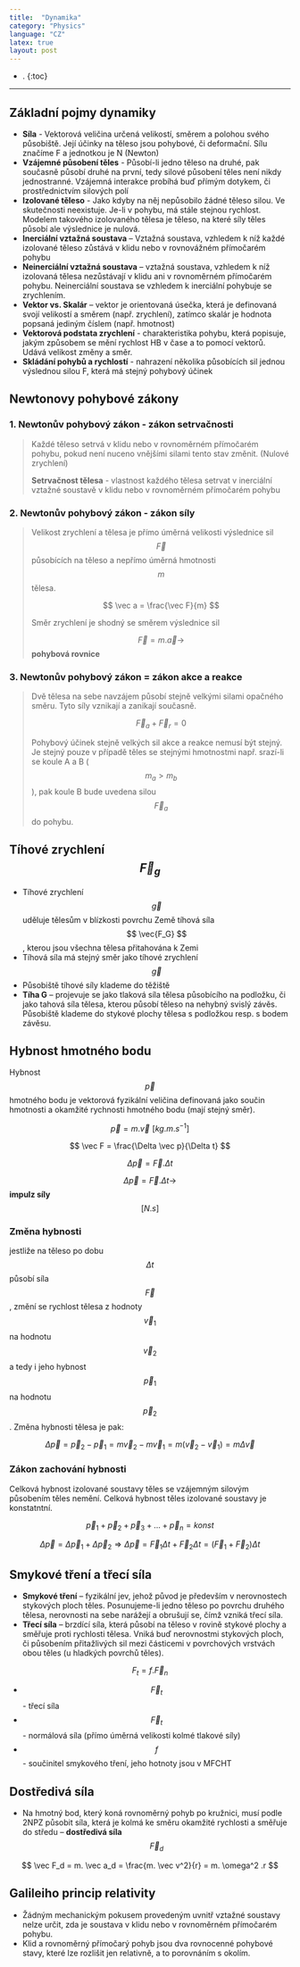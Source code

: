 ```yaml
---
title:  "Dynamika"
category: "Physics"
language: "CZ"
latex: true
layout: post
---
```


- .
{:toc}
---

## Základní pojmy dynamiky
- **Síla** - Vektorová veličina určená velikostí, směrem a polohou svého působiště. Její účinky na těleso jsou pohybové, či deformační. Sílu značíme F a jednotkou je
N (Newton)
- **Vzájemné působení těles** - Působí-li jedno těleso na druhé, pak současně působí
druhé na první, tedy silové působení těles není nikdy jednostranné. Vzájemná
interakce probíhá buď přímým dotykem, či prostřednictvím silových polí
- **Izolované těleso** - Jako kdyby na něj nepůsobilo žádné těleso silou. Ve
skutečnosti neexistuje. Je-li v pohybu, má stále stejnou rychlost. Modelem
takového izolovaného tělesa je těleso, na které síly těles působí ale výslednice je
nulová.
- **Inerciální vztažná soustava** – Vztažná soustava, vzhledem k níž každé izolované
těleso zůstává v klidu nebo v rovnovážném přímočarém pohybu
- **Neinerciální vztažná soustava** – vztažná soustava, vzhledem k níž izolovaná
tělesa nezůstávají v klidu ani v rovnoměrném přímočarém pohybu. Neinerciální
soustava se vzhledem k inerciální pohybuje se zrychlením.
- **Vektor vs. Skalár** – vektor je orientovaná úsečka, která je definovaná svojí
velikostí a směrem (např. zrychlení), zatímco skalár je hodnota popsaná
jediným číslem (např. hmotnost)
- **Vektorová podstata zrychlení** - charakteristika pohybu, která popisuje, jakým
způsobem se mění rychlost HB v čase a to pomocí vektorů. Udává velikost
změny a směr.
- **Skládání pohybů a rychlostí** - nahrazení několika působících sil jednou
výslednou silou F, která má stejný pohybový účinek

## Newtonovy pohybové zákony

### 1. Newtonův pohybový zákon - zákon setrvačnosti
> Každé těleso setrvá v klidu nebo v rovnoměrném přímočarém pohybu, pokud není nuceno vnějšími silami tento stav změnit. (Nulové zrychlení)
>
> **Setrvačnost tělesa** - vlastnost každého tělesa setrvat v inerciální vztažné soustavě v klidu nebo v rovnoměrném přímočarém pohybu

### 2. Newtonův pohybový zákon - zákon síly
> Velikost zrychlení a tělesa je přímo úměrná velikosti výslednice sil $$ \vec F$$ působících na těleso a nepřímo úměrná hmotnosti $$m$$ tělesa. 
>
> $$ \vec a = \frac{\vec F}{m} $$
>
> Směr zrychlení je shodný se směrem výslednice sil
>
> $$ \vec F = m. \vec a \rightarrow $$ **pohybová rovnice**

### 3. Newtonův pohybový zákon = zákon akce a reakce
> Dvě tělesa na sebe navzájem působí stejně velkými silami opačného směru. Tyto síly vznikají a zanikají současně.
>
> $$ \vec F_a + \vec F_r = 0 $$
>
> Pohybový účinek stejně velkých sil akce a reakce nemusí být stejný. Je stejný pouze v případě těles se stejnými hmotnostmi např. srazí-li se koule A a B ($$m_a > m_b$$), pak koule B bude uvedena silou $$ \vec F_a $$ do pohybu.

## Tíhové zrychlení $$\vec F_g$$
- Tíhové zrychlení $$\vec g$$ uděluje tělesům v blízkosti povrchu Země tíhová síla $$ \vec{F_G} $$, kterou jsou všechna tělesa přitahována k Zemi
- Tíhová síla má stejný směr jako tíhové zrychlení $$\vec g$$
- Působiště tíhové síly klademe do těžiště
- **Tíha G** – projevuje se jako tlaková síla tělesa působícího na podložku, či jako tahová síla tělesa, kterou působí těleso na nehybný svislý závěs. Působiště klademe do stykové plochy tělesa s podložkou resp. s bodem závěsu.

## Hybnost hmotného bodu
Hybnost $$\vec p$$ hmotného bodu je vektorová fyzikální veličina definovaná jako součin hmotnosti a okamžité rychnosti hmotného bodu (mají stejný směr).

$$ \vec p = m. \vec v \,\,  [kg.m.s^{-1}] $$

$$ \vec F = \frac{\Delta \vec p}{\Delta t} $$

$$ \Delta \vec p = \vec F. \Delta t $$

$$ \Delta \vec p = \vec F. \Delta t \rightarrow $$ **impulz síly** $$ [N.s] $$

### Změna hybnosti
jestliže na těleso po dobu $$\Delta t$$ působí síla $$\vec F$$, změní se rychlost tělesa z hodnoty $$\vec v_1$$ na hodnotu $$\vec v_2$$ a tedy i jeho hybnost $$\vec p_1$$ na hodnotu $$\vec p_2$$. Změna hybnosti tělesa je pak:

$$ \Delta \vec p = \vec p_2 - \vec p_1 = m \vec v_2 - m \vec v_1 = m(\vec v_2 - \vec v_1) = m \Delta \vec v $$

### Zákon zachování hybnosti
Celková hybnost izolované soustavy těles se vzájemným silovým působením těles nemění. Celková hybnost těles izolované soustavy je konstatntní.

$$ \vec p_1 + \vec p_2 + \vec p_3 + ... + \vec p_n = konst $$

$$ \Delta \vec p = \Delta \vec p_1 + \Delta \vec p_2 \Longrightarrow \Delta \vec p = \vec F_1 \Delta t + \vec F_2 \Delta t = (\vec F_1 + \vec F_2) \Delta t $$

## Smykové tření a třecí síla
- **Smykové tření** – fyzikální jev, jehož původ je především v nerovnostech stykových ploch těles. Posunujeme-li jedno těleso po povrchu druhého tělesa, nerovnosti na sebe narážejí a obrušují se, čímž vzniká třecí síla.
- **Třecí síla** – brzdící síla, která působí na těleso v rovině stykové plochy a směřuje proti rychlosti tělesa. Vniká buď nerovnostmi stykových ploch, či působením přitažlivých sil mezi částicemi v povrchových vrstvách obou těles (u hladkých povrchů těles).

$$F_t = f. \vec F_n $$

- $$\vec F_t$$ - třecí síla
- $$\vec F_t$$ - normálová síla (přímo úměrná velikosti kolmé tlakové síly)
- $$f$$ - součinitel smykového tření, jeho hotnoty jsou v MFCHT

## Dostředivá síla
- Na hmotný bod, který koná rovnoměrný pohyb po kružnici, musí podle 2NPZ působit síla, která je kolmá ke směru okamžité rychlosti a směřuje do středu – **dostředivá síla** $$\vec F_d$$

$$ \vec F_d = m. \vec a_d = \frac{m. \vec v^2}{r} = m. \omega^2 .r $$

## Galileiho princip relativity

- Žádným mechanickým pokusem provedeným uvnitř vztažné soustavy nelze určit, zda je soustava v klidu nebo v rovnoměrném přímočarém pohybu.
- Klid a rovnoměrný přímočarý pohyb jsou dva rovnocenné pohybové stavy, které lze rozlišit jen relativně, a to porovnáním s okolím.
